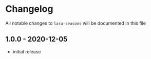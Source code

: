 # Changelog

All notable changes to `lara-seasons` will be documented in this file

## 1.0.0 - 2020-12-05

-   initial release

